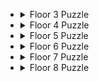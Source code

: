 *   <details><summary>Floor 3 Puzzle</summary> We know from the skeleton that only one of the statements is true. The statements "The key is in chest 1" and "The key is not in chest 1" are contradictory. So one is true and one is false. And since we know that one of those contradicting statements is true (it doesn't matter which), "The key is not in chest 2" is false (there is only one true statement among the three!). Therefore the key is in chest 2.</details>
*   <details><summary>Floor 4 Puzzle</summary> We know from the skeleton that each of the demons is a knight or a knave (and we don't know which). The lower demon says "I am a knight. The key is in chest 1." This might be true, but it's also something a knave can say. So, on its own, this demon doesn't really tell us much. The other demon says "We are both knaves. The key is in chest 2." First, let's suppose that this demon is a knight. Then his statement "We are both knaves" must be true, as knights never lie. But then he's a knave! That's a contradiction, so we know he must be a knave, and that the statement "We are both knaves" is false. Therefore this demon is a knave and the lower demon is a knight. Therefore, the key is in chest 1.</details>
*   <details><summary>Floor 5 Puzzle</summary> Again the skeleton tells us that each of the demons is a knight or a knave (and we don't know which). The top demon says "I'm a knave and the skull isn't. The key is in the second chest." Suppose that this top demon is a knight. Then he is a knave, which is impossible! So he must be a knave and the statement "The skull isn't a knave" must be false too. So they are both knaves. Since the two demons advise us to open chests 2 and 3, we know that the key must be in chest 1.</details>
*   <details><summary>Floor 6 Puzzle</summary> The skeleton tells us that at least one of the demons in the room is telling the truth, and at least one is lying. Another way to put this is that not all of the statements are true, and not all of them are false. So any solution that gives us all false or all true statements must be wrong. Suppose it is in chest 1\. Then all 3 statements are true, so that can't be right. Now suppose it is chest 2\. Then all statement would be false, so that's also wrong. Therefore it must be in chest 3.</details>
*   <details><summary>Floor 7 Puzzle</summary> The skeleton tells us that one demon gives two true statements, one demon gives us two false statements, and another gives us a false and a true statement. So the right answer to this puzzle must respect that constraint. Suppose it's in chest 1\. Then the top demon tells two falsehoods, as does the bottom demon! That's two double false answers, so we know it can't be in chest 1\. Now suppose it's in chest 3\. The top demon tells two truths. The bottom left tells us a truth and a falsehood, as does the bottom right demon. So that can't be it, as none of them told us two falsehoods. Finally, suppose it's in chest 2\. The top demon gives us a truth and a falsehood, the bottom left demon gives two truths, and the bottom right demon tells us two falsehoods. Since that's the only solution that respects the constraints from the skeleton, we know it's in chest 2!</details>
*   <details><summary>Floor 8 Puzzle</summary> This puzzle is simpler than it might appear. The two lefthand demons are saying the same thing: if the poison is to the right of the wine, then it follows that the wine is to the left of the poison. So those statements are either both true or both false. Since only one statement among the three is false, the demon on the right is lying. So it's not in cup 2\. Also, the poison can't be in cup 1, because there's nothing to the left of cup 1\. Therefore it is in cup 3.</details>